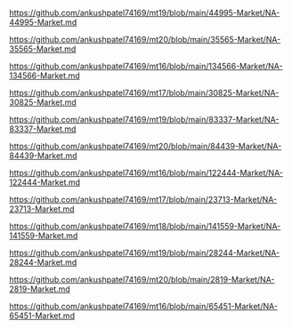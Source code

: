 <p><a href="https://github.com/ankushpatel74169/mt19/blob/main/44995-Market/NA-44995-Market.md">https://github.com/ankushpatel74169/mt19/blob/main/44995-Market/NA-44995-Market.md</a></p><p><a href="https://github.com/ankushpatel74169/mt20/blob/main/35565-Market/NA-35565-Market.md">https://github.com/ankushpatel74169/mt20/blob/main/35565-Market/NA-35565-Market.md</a></p><p><a href="https://github.com/ankushpatel74169/mt16/blob/main/134566-Market/NA-134566-Market.md">https://github.com/ankushpatel74169/mt16/blob/main/134566-Market/NA-134566-Market.md</a></p><p><a href="https://github.com/ankushpatel74169/mt17/blob/main/30825-Market/NA-30825-Market.md">https://github.com/ankushpatel74169/mt17/blob/main/30825-Market/NA-30825-Market.md</a></p><p><a href="https://github.com/ankushpatel74169/mt19/blob/main/83337-Market/NA-83337-Market.md">https://github.com/ankushpatel74169/mt19/blob/main/83337-Market/NA-83337-Market.md</a></p><p><a href="https://github.com/ankushpatel74169/mt20/blob/main/84439-Market/NA-84439-Market.md">https://github.com/ankushpatel74169/mt20/blob/main/84439-Market/NA-84439-Market.md</a></p><p><a href="https://github.com/ankushpatel74169/mt16/blob/main/122444-Market/NA-122444-Market.md">https://github.com/ankushpatel74169/mt16/blob/main/122444-Market/NA-122444-Market.md</a></p><p><a href="https://github.com/ankushpatel74169/mt17/blob/main/23713-Market/NA-23713-Market.md">https://github.com/ankushpatel74169/mt17/blob/main/23713-Market/NA-23713-Market.md</a></p><p><a href="https://github.com/ankushpatel74169/mt18/blob/main/141559-Market/NA-141559-Market.md">https://github.com/ankushpatel74169/mt18/blob/main/141559-Market/NA-141559-Market.md</a></p><p><a href="https://github.com/ankushpatel74169/mt19/blob/main/28244-Market/NA-28244-Market.md">https://github.com/ankushpatel74169/mt19/blob/main/28244-Market/NA-28244-Market.md</a></p><p><a href="https://github.com/ankushpatel74169/mt20/blob/main/2819-Market/NA-2819-Market.md">https://github.com/ankushpatel74169/mt20/blob/main/2819-Market/NA-2819-Market.md</a></p><p><a href="https://github.com/ankushpatel74169/mt16/blob/main/65451-Market/NA-65451-Market.md">https://github.com/ankushpatel74169/mt16/blob/main/65451-Market/NA-65451-Market.md</a></p>

